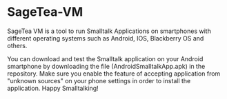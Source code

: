 # SageTea-VM
SageTea VM is a tool to run Smalltalk Applications on smartphones with different operating systems such as Android, IOS, Blackberry OS and others.  

You can download and test the Smalltalk application on your Android smartphone by downloading the file (AndroidSmalltalkApp.apk) in the repository.
Make sure you enable the feature of accepting application from "unknown sources" on your phone settings in order to install the application. Happy Smalltalking!
